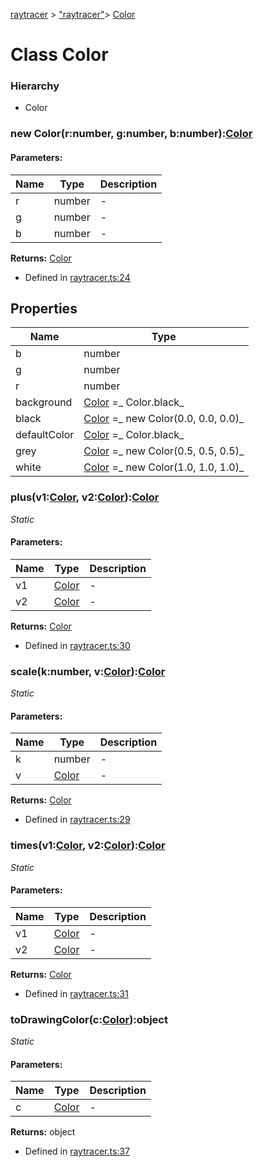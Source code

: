 [raytracer](../index.md) >  ["raytracer"](../modules/raytracer._raytracer_.md)>  [Color](../classes/raytracer._raytracer_.color.md)
# Class Color


### Hierarchy
* Color












### new Color(r:number, g:number, b:number):[Color](../classes/raytracer._raytracer_.color.md)





#### Parameters:
| Name  | Type                | Description  |
| ------ | ------------------- | ------------ |
| r  | number | - |
| g  | number | - |
| b  | number | - |














**Returns:** [Color](../classes/raytracer._raytracer_.color.md)







* Defined in [raytracer.ts:24](https://github.com/Microsoft/TypeScriptSamples/blob/d205d01/raytracer/raytracer.ts#L24)












## Properties

| Name  | Type                
| ------ | ------------------- 
| b  | number  
| g  | number  
| r  | number  
| background  | [Color](../classes/raytracer._raytracer_.color.md)  =_ Color.black_ 
| black  | [Color](../classes/raytracer._raytracer_.color.md)  =_ new Color(0.0, 0.0, 0.0)_ 
| defaultColor  | [Color](../classes/raytracer._raytracer_.color.md)  =_ Color.black_ 
| grey  | [Color](../classes/raytracer._raytracer_.color.md)  =_ new Color(0.5, 0.5, 0.5)_ 
| white  | [Color](../classes/raytracer._raytracer_.color.md)  =_ new Color(1.0, 1.0, 1.0)_ 




### plus(v1:[Color](../classes/raytracer._raytracer_.color.md), v2:[Color](../classes/raytracer._raytracer_.color.md)):[Color](../classes/raytracer._raytracer_.color.md)
*Static*




#### Parameters:
| Name  | Type                | Description  |
| ------ | ------------------- | ------------ |
| v1  | [Color](../classes/raytracer._raytracer_.color.md) | - |
| v2  | [Color](../classes/raytracer._raytracer_.color.md) | - |











**Returns:** [Color](../classes/raytracer._raytracer_.color.md)







* Defined in [raytracer.ts:30](https://github.com/Microsoft/TypeScriptSamples/blob/d205d01/raytracer/raytracer.ts#L30)











### scale(k:number, v:[Color](../classes/raytracer._raytracer_.color.md)):[Color](../classes/raytracer._raytracer_.color.md)
*Static*




#### Parameters:
| Name  | Type                | Description  |
| ------ | ------------------- | ------------ |
| k  | number | - |
| v  | [Color](../classes/raytracer._raytracer_.color.md) | - |











**Returns:** [Color](../classes/raytracer._raytracer_.color.md)







* Defined in [raytracer.ts:29](https://github.com/Microsoft/TypeScriptSamples/blob/d205d01/raytracer/raytracer.ts#L29)











### times(v1:[Color](../classes/raytracer._raytracer_.color.md), v2:[Color](../classes/raytracer._raytracer_.color.md)):[Color](../classes/raytracer._raytracer_.color.md)
*Static*




#### Parameters:
| Name  | Type                | Description  |
| ------ | ------------------- | ------------ |
| v1  | [Color](../classes/raytracer._raytracer_.color.md) | - |
| v2  | [Color](../classes/raytracer._raytracer_.color.md) | - |











**Returns:** [Color](../classes/raytracer._raytracer_.color.md)







* Defined in [raytracer.ts:31](https://github.com/Microsoft/TypeScriptSamples/blob/d205d01/raytracer/raytracer.ts#L31)











### toDrawingColor(c:[Color](../classes/raytracer._raytracer_.color.md)):object
*Static*




#### Parameters:
| Name  | Type                | Description  |
| ------ | ------------------- | ------------ |
| c  | [Color](../classes/raytracer._raytracer_.color.md) | - |








**Returns:** object







* Defined in [raytracer.ts:37](https://github.com/Microsoft/TypeScriptSamples/blob/d205d01/raytracer/raytracer.ts#L37)












